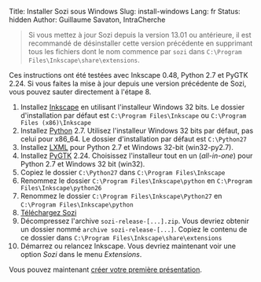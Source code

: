Title: Installer Sozi sous Windows
Slug: install-windows
Lang: fr
Status: hidden
Author: Guillaume Savaton, IntraCherche

> Si vous mettez à jour Sozi depuis la version 13.01 ou antérieure,
il est recommandé de désinstaller cette version précédente
en supprimant tous les fichiers dont le nom commence par `sozi`
dans `C:\Program Files\Inkscape\share\extensions`.

Ces instructions ont été testées avec Inkscape 0.48, Python 2.7 et PyGTK 2.24.
Si vous faites la mise à jour depuis une version précédente de Sozi,
vous pouvez sauter directement à l'étape 8.

1. Installez [Inkscape](http://inkscape.org/download/) en utilisant l'installeur Windows 32 bits. 
Le dossier d'installation par défaut est  `C:\Program Files\Inkscape`
ou `C:\Program Files (x86)\Inkscape`
2. Installez [Python](http://python.org/download/) 2.7.
Utilisez l'installeur Windows 32 bits par défaut, pas celui pour x86_64.
Le dossier d'installation par défaut est `C:\Python27`
3. Installez [LXML](https://pypi.python.org/pypi/lxml/3.2.4#downloads) pour Python 2.7 et Windows 32-bit (win32-py2.7).
4. Installez [PyGTK](http://ftp.gnome.org/pub/GNOME/binaries/win32/pygtk/2.24/) 2.24.
Choisissez l'installeur tout en un  (*all-in-one*) pour Python 2.7 et Windows 32 bit (win32).
5. Copiez le dossier `C:\Python27` dans `C:\Program Files\Inkscape`
6. Renommez le dossier `C:\Program Files\Inkscape\python` en `C:\Program Files\Inkscape\python26`
7. Renommez le dossier `C:\Program Files\Inkscape\Python27` en `C:\Program Files\Inkscape\python`
8. [Téléchargez Sozi](|filename|download.md)
9. Décompressez l'archive `sozi-release-[...].zip`.
Vous devriez obtenir un dossier nommé `archive sozi-release-[...]`.
Copiez le contenu de ce dossier dans `C:\Program Files\Inkscape\share\extensions`
10. Démarrez ou relancez Inkscape.
Vous devriez maintenant voir une option *Sozi* dans le menu *Extensions*.

Vous pouvez maintenant [créer votre première présentation](|filename|create.md).
